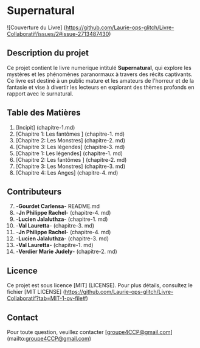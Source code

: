 
# Supernatural
![Couverture du Livre]  (https://github.com/Laurie-ops-glitch/Livre-Collaboratif/issues/2#issue-2713487430)


## **Description du projet**
 Ce projet contient le livre numerique intitulé **Supernatural**, qui explore les mystères et les phénomènes paranormaux à travers des récits captivants. Ce livre est destiné à un public mature et les amateurs de l'horreur et de la fantasie et vise à divertir les lecteurs en explorant des thèmes profonds en rapport avec le surnatural.
## **Table des Matières**
1. [Incipit] (chapitre-1.md)
2. [Chapitre 1: Les fantômes ] (chapitre-1. md)
3. [Chapitre 2: Les Monstres] (chapitre-2. md)
4. [Chapitre 3: Les légendes] (chapitre-3. md)
2. [Chapitre 1: Les légendes] (chapitre-1. md)
3. [Chapitre 2: Les fantômes ] (chapitre-2. md)
4. [Chapitre 3: Les Monstres] (chapitre-3. md)
6. [Chapitre 4: Les Anges] (chapitre-4. md)

## **Contributeurs**

7. -**Gourdet Carlensa**- README.md
8. -**Jn Philippe Rachel**- (chapitre-4. md)
9. -**Lucien Jalaluthza**- (chapitre-1. md)
10. -**Val Lauretta**- (chapitre-3. md)
8. -**Jn Philippe Rachel**- (chapitre-4. md)
9. -**Lucien Jalaluthza**- (chapitre-3. md)
10. -**Val Lauretta**- (chapitre-1. md)
11. -**Verdier Marie Judely**- (chapitre-2. md)

 ## **Licence**

Ce projet est sous licence [MIT] (LICENSE). Pour plus détails, consultez le fichier [MIT LICENSE] (https://github.com/Laurie-ops-glitch/Livre-Collaboratif?tab=MIT-1-ov-file#)

## **Contact**

Pour toute question, veuillez contacter [groupe4CCP@gmail.com] (mailto:groupe4CCP@gmail.com)
